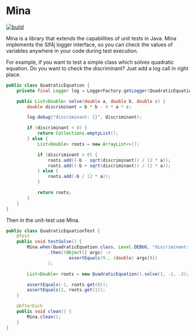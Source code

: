 # Mina

[![build](../../actions/workflows/gradle.yml/badge.svg)](../../actions/workflows/gradle.yml)

Mina is a library that extends the capabilities of unit tests in Java. Mina implements the Slf4j logger interface, so
you can check the values of variables anywhere in your code during test execution.

For example, if you want to test a simple class which solves quadratic equation. Do you want to check the discriminant?
Just add a log call in right place.

```java
public class QuadraticEquation {
    private final Logger log = LoggerFactory.getLogger(QuadraticEquation.class);

    public List<Double> solve(double a, double b, double c) {
        double discriminant = b * b - 4 * a * c;

        log.debug("discriminant: {}", discriminant);

        if (discriminant < 0) {
            return Collections.emptyList();
        } else {
            List<Double> roots = new ArrayList<>();

            if (discriminant > 0) {
                roots.add((-b - sqrt(discriminant)) / (2 * a));
                roots.add((-b + sqrt(discriminant)) / (2 * a));
            } else {
                roots.add(-b / (2 * a));
            }

            return roots;
        }
    }
}
```

Then in the unit-test use Mina.

```java
public class QuadraticEquationTest {
    @Test
    public void testSolve() {
        Mina.when(QuadraticEquation.class, Level.DEBUG, "discriminant: {}")
                .then((Object[] args) ->
                        assertEquals(9., (double) args[0])
                );

        List<Double> roots = new QuadraticEquation().solve(1, -1, -2);

        assertEquals(-1, roots.get(0));
        assertEquals(2, roots.get(1));
    }

    @AfterEach
    public void clean() {
        Mina.clean();
    }
}
```

